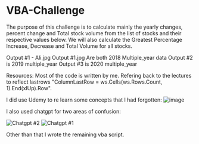 # VBA-Challenge
The purpose of this challenge is to calculate mainly the yearly changes, percent change and Total stock volume from the list of stocks and their respective values below. 
We will also calculate the Greatest Percentage Increase, Decrease and Total Volume for all stocks. 

Output #1 - Ali.jpg
Output #1.jpg
Are both 2018 Multiple_year data
Output #2
is 2019 multiple_year 
Output #3
is 2020 multiple_year

Resources:
Most of the code is written by me. Refering back to the lectures to reflect lastrows "ColumnLastRow = ws.Cells(ws.Rows.Count, 1).End(xlUp).Row".

I did use Udemy to re learn some concepts that I had forgotten: ![image](https://github.com/Mohammed-a-ali01/VBA-Challenge/assets/81397577/039801f9-8735-44dc-8061-bdef091dada0)


I also used chatgpt for two areas of confusion: 

![Chatgpt #2](https://github.com/Mohammed-a-ali01/VBA-Challenge/assets/81397577/004b9993-0ef1-4137-a479-cccb25b859fe)
![Chatgpt #1](https://github.com/Mohammed-a-ali01/VBA-Challenge/assets/81397577/e12c8ee9-24ec-4781-8157-6fc08bc320e9)


Other than that I wrote the remaining vba script.
